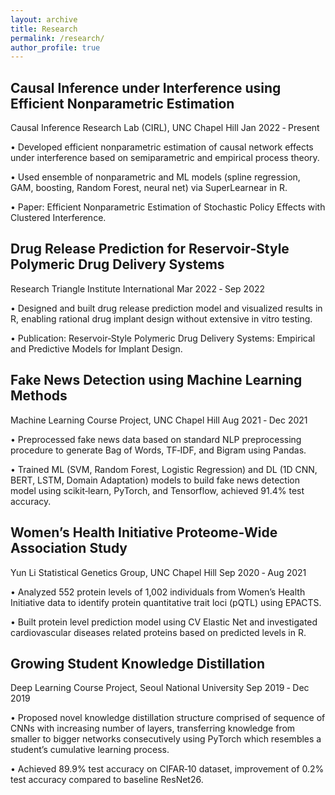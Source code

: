 ```yaml
---
layout: archive
title: Research
permalink: /research/
author_profile: true
---
```



## Causal Inference under Interference using Efficient Nonparametric Estimation 

Causal Inference Research Lab (CIRL), UNC Chapel Hill Jan 2022 ‑ Present

• Developed efficient nonparametric estimation of causal network effects under interference based on semiparametric
and empirical process theory.

• Used ensemble of nonparametric and ML models (spline regression, GAM, boosting, Random Forest, neural net) via
SuperLearnear in R.

• Paper: Efficient Nonparametric Estimation of Stochastic Policy Effects with Clustered Interference.

## Drug Release Prediction for Reservoir‑Style Polymeric Drug Delivery Systems 

Research Triangle Institute International Mar 2022 ‑ Sep 2022

• Designed and built drug release prediction model and visualized results in R, enabling rational drug implant design without
extensive in vitro testing.

• Publication: Reservoir‑Style Polymeric Drug Delivery Systems: Empirical and Predictive Models for Implant Design.

## Fake News Detection using Machine Learning Methods

Machine Learning Course Project, UNC Chapel Hill Aug 2021 ‑ Dec 2021

• Preprocessed fake news data based on standard NLP preprocessing procedure to generate Bag of Words, TF‑IDF, and
Bigram using Pandas.

• Trained ML (SVM, Random Forest, Logistic Regression) and DL (1D CNN, BERT, LSTM, Domain Adaptation) models to build
fake news detection model using scikit‑learn, PyTorch, and Tensorflow, achieved 91.4% test accuracy.

## Women’s Health Initiative Proteome‑Wide Association Study 

Yun Li Statistical Genetics Group, UNC Chapel Hill Sep 2020 ‑ Aug 2021

• Analyzed 552 protein levels of 1,002 individuals from Women’s Health Initiative data to identify protein quantitative
trait loci (pQTL) using EPACTS.

• Built protein level prediction model using CV Elastic Net and investigated cardiovascular diseases related proteins
based on predicted levels in R.

## Growing Student Knowledge Distillation

Deep Learning Course Project, Seoul National University Sep 2019 ‑ Dec 2019

• Proposed novel knowledge distillation structure comprised of sequence of CNNs with increasing number of layers, transferring
knowledge from smaller to bigger networks consecutively using PyTorch which resembles a student’s cumulative
learning process.

• Achieved 89.9% test accuracy on CIFAR‑10 dataset, improvement of 0.2% test accuracy compared to baseline ResNet26.
